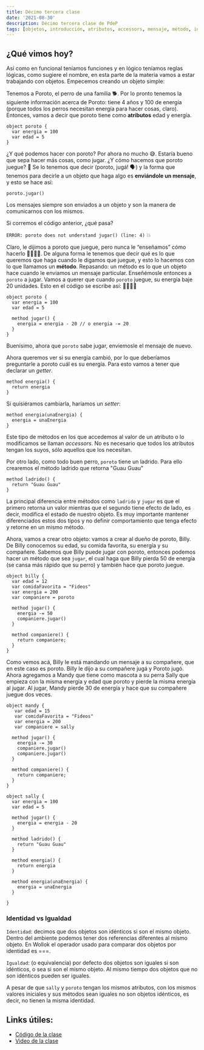 ```yaml
---
title: Décimo tercera clase
date: '2021-08-30'
description: Décimo tercera clase de PdeP
tags: [objetos, introducción, atributos, accessors, mensaje, método, identidad]
---
```


## ¿Qué vimos hoy?

Así como en funcional teníamos funciones y en lógico teníamos reglas lógicas, como sugiere el nombre, en esta parte de la materia vamos a estar trabajando con objetos. Empecemos creando un objeto simple:

Tenemos a Poroto, el perro de una familia 🐕. Por lo pronto tenemos la siguiente información acerca de Poroto: tiene 4 años y 100 de energía (porque todos los perros necesitan energía para hacer cosas, claro). Entonces, vamos a decir que poroto tiene como **atributos** edad y energía. 

```
object poroto {
  var energia = 100
  var edad = 5
}
```


¿Y qué podemos hacer con poroto? Por ahora no mucho 😅. Estaría bueno que sepa hacer más cosas, como jugar. ¿Y cómo hacemos que poroto juegue? 🤔 Se lo tenemos que decir (poroto, jugá! 🗣️) y la forma que tenemos para decirle a un objeto que haga algo es **enviándole un mensaje**, y esto se hace así:

`poroto.jugar()`

Los mensajes siempre son enviados a un objeto y son la manera de comunicarnos con los mismos.

Si corremos el código anterior, ¿qué pasa?

`ERROR: poroto does not understand jugar() (line: 4)` 💥

Claro, le dijimos a poroto que juegue, pero nunca le “enseñamos” cómo hacerlo 👨‍🏫👩‍🏫. De alguna forma le tenemos que decir qué es lo que queremos que haga cuando le digamos que juegue, y esto lo hacemos con lo que llamamos un **método**. Repasando: un método es lo que un objeto hace cuando le enviamos un mensaje particular. Enseñémosle entonces a `poroto` a jugar. Vamos a querer que cuando `poroto` juegue, su energía baje 20 unidades. Esto en el código se escribe así: 👨‍💻👩‍💻

```
object poroto {
  var energia = 100
  var edad = 5

  method jugar() {
    energia = energia - 20 // o energia -= 20
  }
}
```

Buenísimo, ahora que `poroto` sabe jugar, enviemosle el mensaje de nuevo.

Ahora queremos ver si su energía cambió, por lo que deberíamos preguntarle a poroto cuál es su energía. Para esto vamos a tener que declarar un _getter_.

```
method energia() {
  return energia
}
```

Si quisiéramos cambiarla, haríamos un _setter_:

```
method energia(unaEnergia) {
  energia = unaEnergia
}
```

Este tipo de métodos en los que accedemos al valor de un atributo o lo modificamos se llaman _accessors_. No es necesario que todos los atributos tengan los suyos, sólo aquellos que los necesitan.

Por otro lado, como todo buen perro, `poroto` tiene un ladrido. Para ello crearemos el método ladrido que retorna "Guau Guau"

```
method ladrido() {
  return "Guau Guau"
}
```

La principal diferencia entre métodos como `ladrido` y `jugar` es que el primero retorna un valor mientras que el segundo tiene efecto de lado, es decir, modifica el estado de nuestro objeto. Es muy importante mantener diferenciados estos dos tipos y no definir comportamiento que tenga efecto y retorne en un mismo método.

Ahora, vamos a crear otro objeto: vamos a crear al dueño de poroto, Billy. De Billy conocemos su edad, su comida favorita, su energía y su compañere.
Sabemos que Billy puede jugar con poroto, entonces podemos hacer un método que sea `jugar`, el cual haga que Billy pierda 50 de energía (se cansa más rápido que su perro) y también hace que poroto juegue.

```
object billy {
  var edad = 12
  var comidaFavorita = "Fideos"
  var energia = 200
  var companiere = poroto

  method jugar() {
    energia -= 50
    companiere.jugar()
  }

  method companiere() {
    return companiere;
  }
}
```

Como vemos acá, Billy le está mandando un mensaje a su compañere, que en este caso es poroto. Billy le dijo a su compañere jugá y Poroto jugó.
Ahora agregamos a Mandy que tiene como mascota a su perra Sally que empieza con la misma energía y edad que poroto y pierde la misma energía al jugar. Al jugar, Mandy pierde 30 de energía y hace que su compañere juegue dos veces.

```
object mandy {
   var edad = 15
   var comidaFavorita = "Fideos"
   var energia = 200
   var companiere = sally

  method jugar() {
    energia -= 30
    companiere.jugar()
    companiere.jugar()
  }
 
  method companiere() {
    return companiere;
  }
}

object sally {
  var energia = 100
  var edad = 5

  method jugar() {
    energia = energia - 20
  }

  method ladrido() {
    return "Guau Guau"
  }
  
  method energia() {
    return energia
  }

  method energia(unaEnergia) {
    energia = unaEnergia
  }

}
```

### Identidad vs Igualdad

`Identidad`: decimos que dos objetos son idénticos si son el mismo objeto. Dentro del ambiente podemos tener dos referencias diferentes al mismo objeto. En Wollok el operador usado para comparar dos objetos por identidad es ===.

`Igualdad`: (o equivalencia) por defecto dos objetos son iguales si son idénticos, o sea si son el mismo objeto. Al mismo tiempo dos objetos que no son idénticos pueden ser iguales.


A pesar de que `sally` y `poroto` tengan los mismos atributos, con los mismos valores iniciales y sus métodos sean iguales no son objetos idénticos, es decir, no tienen la misma identidad.


## Links útiles:

- [Código de la clase](https://github.com/pdep-lunes/pdep-clases-2021/blob/master/objetos/clase_01/src/clase_01.wlk)
- [Video de la clase](https://drive.google.com/file/d/1gBVoGA3rzSzl9D0gpFlxcEfk4485Meu_/view?usp=sharing)

